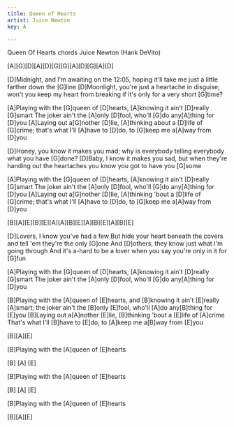 ```yaml
---
title: Queen of Hearts
artist: Juice Newton
key: A

---
```

Queen Of Hearts chords
Juice Newton (Hank DeVito)

[A][G][D][A][D][G][G][A][D][G][A][D]

[D]Midnight, and I'm awaiting on the 12:05,
hoping it'll take me just a little farther down the [G]line
[D]Moonlight, you're just a heartache in disguise;
won't you keep my heart from breaking if it's only for a very short [G]time?

[A]Playing with the [G]queen of [D]hearts, [A]knowing it ain't [D]really [G]smart
The joker ain't the [A]only [D]fool, who'll [G]do any[A]thing for [D]you
[A]Laying out a[G]nother [D]lie, [A]thinking about a [D]life of [G]crime;
that's what I'll [A]have to [D]do, to [G]keep me a[A]way from [D]you

[D]Honey, you know it makes you mad;
why is everybody telling everybody what you have [G]done?
[D]Baby, I know it makes you sad,
but when they're handing out the heartaches you know you got to have you [G]some

[A]Playing with the [G]queen of [D]hearts, [A]knowing it ain't [D]really [G]smart
The joker ain't the [A]only [D]fool, who'll [G]do any[A]thing for [D]you
[A]Laying out a[G]nother [D]lie, [A]thinking 'bout a [D]life of [G]crime;
that's what I'll [A]have to [D]do, to [G]keep me a[A]way from [D]you

[B][A][E][B][E][A][A][B][E][A][B][E][A][B][E]

[D]Lovers, I know you've had a few
But hide your heart beneath the covers and tell 'em they're the only [G]one
And [D]others, they know just what I'm going through
And it's a-hard to be a lover when you say you're only in it for [G]fun

[A]Playing with the [G]queen of [D]hearts, [A]knowing it ain't [D]really [G]smart
The joker ain't the [A]only [D]fool, who'll [G]do any[A]thing for [D]you

[B]Playing with the [A]queen of [E]hearts, and [B]knowing it ain't [E]really [A]smart;
the joker ain't the [B]only [E]fool, who'll [A]do any[B]thing for [E]you
[B]Laying out a[A]nother [E]lie, [B]thinking 'bout a [E]life of [A]crime
That's what I'll [B]have to [E]do, to [A]keep me a[B]way from [E]you

[B][A][E]

[B]Playing with the [A]queen of [E]hearts

[B]  [A] [E]

[B]Playing with the [A]queen of [E]hearts

[B]  [A] [E]

[B]Playing with the [A]queen of [E]hearts

[B][A][E]

